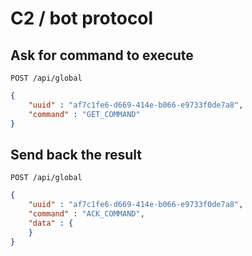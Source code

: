 # C2 / bot protocol 

## Ask for command to execute 
`POST /api/global`
```json
{
	"uuid" : "af7c1fe6-d669-414e-b066-e9733f0de7a8",
	"command" : "GET_COMMAND"
}
```

## Send back the result 
`POST /api/global`
```json
{
	"uuid" : "af7c1fe6-d669-414e-b066-e9733f0de7a8",
	"command" : "ACK_COMMAND",
	"data" : {
	}
}
```